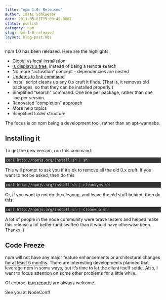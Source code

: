 ```yaml
---
title: "npm 1.0: Released"
author: Isaac Schlueter
date: 2011-05-01T15:09:45.000Z
status: publish
category: npm
slug: npm-1-0-released
layout: blog-post.hbs
---
```


<p>npm 1.0 has been released. Here are the highlights:</p>

<ul> <li><a href="http://blog.nodejs.org/2011/03/23/npm-1-0-global-vs-local-installation/">Global vs local installation</a></li> <li><a href="http://blog.nodejs.org/2011/03/17/npm-1-0-the-new-ls/">ls displays a tree</a>, instead of being a remote search</li> <li>No more &#8220;activation&#8221; concept - dependencies are nested</li> <li><a href="http://blog.nodejs.org/2011/04/06/npm-1-0-link/">Updates to link command</a></li> <li>Install script cleans up any 0.x cruft it finds. (That is, it removes old packages, so that they can be installed properly.)</li> <li>Simplified &#8220;search&#8221; command. One line per package, rather than one line per version.</li> <li>Renovated &#8220;completion&#8221; approach</li> <li>More help topics</li> <li>Simplified folder structure</li> </ul>

<p>The focus is on npm being a development tool, rather than an apt-wannabe.</p>

<h2 id="installing_it">Installing it</h2>

<p>To get the new version, run this command:</p>

<pre style="background:#333;color:#ccc;overflow:auto;padding:2px;"><code>curl http://npmjs.org/install.sh | sh </code></pre>

<p>This will prompt to ask you if it&#8217;s ok to remove all the old 0.x cruft. If you want to not be asked, then do this:</p>

<pre style="background:#333;color:#ccc;overflow:auto;padding:2px;"><code>curl http://npmjs.org/install.sh | clean=yes sh </code></pre>

<p>Or, if you want to not do the cleanup, and leave the old stuff behind, then do this:</p>

<pre style="background:#333;color:#ccc;overflow:auto;padding:2px;"><code>curl http://npmjs.org/install.sh | clean=no sh </code></pre>

<p>A lot of people in the node community were brave testers and helped make this release a lot better (and swifter) than it would have otherwise been. Thanks :)</p>

<h2 id="code_freeze">Code Freeze</h2>

<p>npm will not have any major feature enhancements or architectural changes <span style="border-bottom:1px dotted;cursor:default;" title="That is, the freeze ends no sooner than November 1, 2011">for at least 6 months</span>. There are interesting developments planned that leverage npm in some ways, but it&#8217;s time to let the client itself settle. Also, I want to focus attention on some other problems for a little while.</p>

<p>Of course, <a href="https://github.com/isaacs/npm/issues">bug reports</a> are always welcome.</p>

<p>See you at NodeConf!</p>
